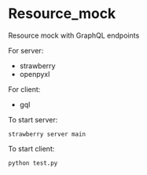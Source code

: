 # Resource_mock

Resource mock with GraphQL endpoints

For server: 
- strawberry
- openpyxl

For client:
- gql


To start server:

```
strawberry server main
```

To start client:
```
python test.py
```

